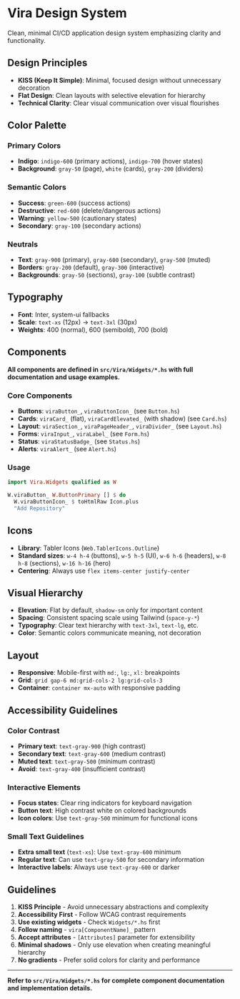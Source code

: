 # Vira Design System

Clean, minimal CI/CD application design system emphasizing clarity and functionality.

## Design Principles

- **KISS (Keep It Simple)**: Minimal, focused design without unnecessary decoration
- **Flat Design**: Clean layouts with selective elevation for hierarchy
- **Technical Clarity**: Clear visual communication over visual flourishes

## Color Palette

### Primary Colors

- **Indigo**: `indigo-600` (primary actions), `indigo-700` (hover states)
- **Background**: `gray-50` (page), `white` (cards), `gray-200` (dividers)

### Semantic Colors

- **Success**: `green-600` (success actions)
- **Destructive**: `red-600` (delete/dangerous actions)
- **Warning**: `yellow-500` (cautionary states)
- **Secondary**: `gray-100` (secondary actions)

### Neutrals

- **Text**: `gray-900` (primary), `gray-600` (secondary), `gray-500` (muted)
- **Borders**: `gray-200` (default), `gray-300` (interactive)
- **Backgrounds**: `gray-50` (sections), `gray-100` (subtle contrast)

## Typography

- **Font**: Inter, system-ui fallbacks
- **Scale**: `text-xs` (12px) → `text-3xl` (30px)
- **Weights**: 400 (normal), 600 (semibold), 700 (bold)

## Components

**All components are defined in `src/Vira/Widgets/*.hs` with full documentation and usage examples.**

### Core Components

- **Buttons**: `viraButton_`, `viraButtonIcon_` (see `Button.hs`)
- **Cards**: `viraCard_` (flat), `viraCardElevated_` (with shadow) (see `Card.hs`)
- **Layout**: `viraSection_`, `viraPageHeader_`, `viraDivider_` (see `Layout.hs`)
- **Forms**: `viraInput_`, `viraLabel_` (see `Form.hs`)
- **Status**: `viraStatusBadge_` (see `Status.hs`)
- **Alerts**: `viraAlert_` (see `Alert.hs`)

### Usage

```haskell
import Vira.Widgets qualified as W

W.viraButton_ W.ButtonPrimary [] $ do
  W.viraButtonIcon_ $ toHtmlRaw Icon.plus
  "Add Repository"
```

## Icons

- **Library**: Tabler Icons (`Web.TablerIcons.Outline`)
- **Standard sizes**: `w-4 h-4` (buttons), `w-5 h-5` (UI), `w-6 h-6` (headers), `w-8 h-8` (sections), `w-16 h-16` (hero)
- **Centering**: Always use `flex items-center justify-center`

## Visual Hierarchy

- **Elevation**: Flat by default, `shadow-sm` only for important content
- **Spacing**: Consistent spacing scale using Tailwind (`space-y-*`)
- **Typography**: Clear text hierarchy with `text-3xl`, `text-lg`, etc.
- **Color**: Semantic colors communicate meaning, not decoration

## Layout

- **Responsive**: Mobile-first with `md:`, `lg:`, `xl:` breakpoints
- **Grid**: `grid gap-6 md:grid-cols-2 lg:grid-cols-3`
- **Container**: `container mx-auto` with responsive padding

## Accessibility Guidelines

### Color Contrast

- **Primary text**: `text-gray-900` (high contrast)
- **Secondary text**: `text-gray-600` (medium contrast)
- **Muted text**: `text-gray-500` (minimum contrast)
- **Avoid**: `text-gray-400` (insufficient contrast)

### Interactive Elements

- **Focus states**: Clear ring indicators for keyboard navigation
- **Button text**: High contrast white on colored backgrounds
- **Icon colors**: Use `text-gray-500` minimum for functional icons

### Small Text Guidelines

- **Extra small text** (`text-xs`): Use `text-gray-600` minimum
- **Regular text**: Can use `text-gray-500` for secondary information
- **Interactive labels**: Always use `text-gray-600` or darker

## Guidelines

1. **KISS Principle** - Avoid unnecessary abstractions and complexity
2. **Accessibility First** - Follow WCAG contrast requirements
3. **Use existing widgets** - Check `Widgets/*.hs` first
4. **Follow naming** - `vira[ComponentName]_` pattern
5. **Accept attributes** - `[Attributes]` parameter for extensibility
6. **Minimal shadows** - Only use elevation when creating meaningful hierarchy
7. **No gradients** - Prefer solid colors for clarity and performance

---

**Refer to `src/Vira/Widgets/*.hs` for complete component documentation and implementation details.**
